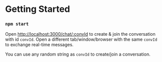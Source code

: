 # Getting Started

### `npm start`

Open [http://localhost:3000/chat/:convId](http://localhost:3000/chat/0) to create & join the conversation with id `convId`. Open a different tab/window/browser with the same `convId` to exchange real-time messages.

You can use any random string as `convId` to create/join a conversation.